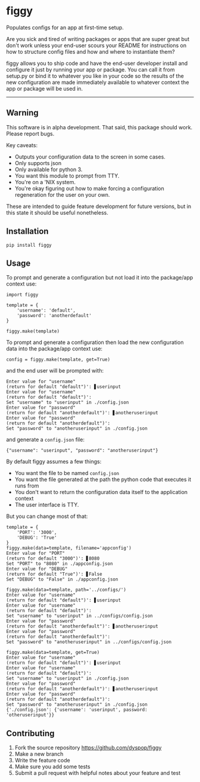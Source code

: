 # figgy

Populates configs for an app at first-time setup.

Are you sick and tired of writing packages or apps that are super great but don't work unless your end-user scours your README for instructions on how to structure config files and how and where to instantiate them? 

figgy allows you to ship code and have the end-user developer install and configure it just by running your app or package. You can call it from setup.py or bind it to whatever you like in your code so the results of the new configuration are made immediately available to whatever context the app or package will be used in.

---

## Warning

This software is in alpha development. That said, this package should work. Please report bugs.

Key caveats:
* Outputs your configuration data to the screen in some cases.
* Only supports json
* Only available for python 3.
* You want this module to prompt from TTY.
* You're on a 'NIX system.
* You're okay figuring out how to make forcing a configuration regeneration for the user on your own.

These are intended to guide feature development for future versions, but in this state it should be useful nonetheless.

## Installation

    pip install figgy

## Usage

To prompt and generate a configuration but not load it into the package/app context use:

    import figgy

    template = {
        'username': 'default',
        'password': 'anotherdefault'
    }

    figgy.make(template)

To prompt and generate a configuration then load the new configuration data into the package/app context use:

    config = figgy.make(template, get=True)

and the end user will be prompted with:

    Enter value for "username"
    (return for default "default")': ▋userinput
    Enter value for "username"
    (return for default "default")': 
    Set "username" to "userinput" in ./config.json
    Enter value for "password"
    (return for default "anotherdefault")': ▋anotheruserinput
    Enter value for "password"
    (return for default "anotherdefault")': 
    Set "password" to "anotheruserinput" in ./config.json

and generate a `config.json` file:

    {"username": "userinput", "password": "anotheruserinput"}

By default figgy assumes a few things:

* You want the file to be named `config.json`
* You want the file generated at the path the python code that executes it runs from
* You don't want to return the configuration data itself to the application context
* The user interface is TTY. 

But you can change most of that:


```
template = {
    'PORT': '3000',
    'DEBUG': 'True'
}
figgy.make(data=template, filename='appconfig')
Enter value for "PORT"
(return for default "3000")': ▋8080
Set "PORT" to "8080" in ./appconfig.json
Enter value for "DEBUG"
(return for default "True")': ▋False
Set "DEBUG" to "False" in ./appconfig.json
```
```
figgy.make(data=template, path='../configs/')
Enter value for "username"
(return for default "default")': ▋userinput
Enter value for "username"
(return for default "default")': 
Set "username" to "userinput" in ../configs/config.json
Enter value for "password"
(return for default "anotherdefault")': ▋anotheruserinput
Enter value for "password"
(return for default "anotherdefault")': 
Set "password" to "anotheruserinput" in ../configs/config.json
```
```
figgy.make(data=template, get=True)
Enter value for "username"
(return for default "default")': ▋userinput
Enter value for "username"
(return for default "default")': 
Set "username" to "userinput" in ./config.json
Enter value for "password"
(return for default "anotherdefault")': ▋anotheruserinput
Enter value for "password"
(return for default "anotherdefault")': 
Set "password" to "anotheruserinput" in ./config.json
{'./config.json': {'username': 'userinput', password: 'otheruserinput'}}
```

## Contributing

1. Fork the source repository https://github.com/dyspop/figgy 
2. Make a new branch
3. Write the feature code
4. Make sure you add some tests
5. Submit a pull request with helpful notes about your feature and test
